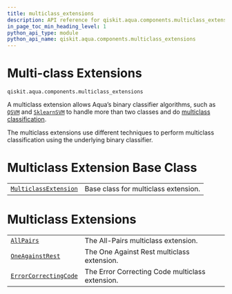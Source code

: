 ```yaml
---
title: multiclass_extensions
description: API reference for qiskit.aqua.components.multiclass_extensions
in_page_toc_min_heading_level: 1
python_api_type: module
python_api_name: qiskit.aqua.components.multiclass_extensions
---
```


<span id="module-qiskit.aqua.components.multiclass_extensions" />

<span id="qiskit-aqua-components-multiclass-extensions" />

# Multi-class Extensions

<span id="module-qiskit.aqua.components.multiclass_extensions" />

`qiskit.aqua.components.multiclass_extensions`

A multiclass extension allows Aqua’s binary classifier algorithms, such as [`QSVM`](qiskit.aqua.algorithms.QSVM "qiskit.aqua.algorithms.QSVM") and [`SklearnSVM`](qiskit.aqua.algorithms.SklearnSVM "qiskit.aqua.algorithms.SklearnSVM") to handle more than two classes and do [multiclass classification](https://en.wikipedia.org/wiki/Multiclass_classification).

The multiclass extensions use different techniques to perform multiclass classification using the underlying binary classifier.

# Multiclass Extension Base Class

|                                                                                                                                                              |                                      |
| ------------------------------------------------------------------------------------------------------------------------------------------------------------ | ------------------------------------ |
| [`MulticlassExtension`](qiskit.aqua.components.multiclass_extensions.MulticlassExtension "qiskit.aqua.components.multiclass_extensions.MulticlassExtension") | Base class for multiclass extension. |

# Multiclass Extensions

|                                                                                                                                                              |                                                 |
| ------------------------------------------------------------------------------------------------------------------------------------------------------------ | ----------------------------------------------- |
| [`AllPairs`](qiskit.aqua.components.multiclass_extensions.AllPairs "qiskit.aqua.components.multiclass_extensions.AllPairs")                                  | The All-Pairs multiclass extension.             |
| [`OneAgainstRest`](qiskit.aqua.components.multiclass_extensions.OneAgainstRest "qiskit.aqua.components.multiclass_extensions.OneAgainstRest")                | The One Against Rest multiclass extension.      |
| [`ErrorCorrectingCode`](qiskit.aqua.components.multiclass_extensions.ErrorCorrectingCode "qiskit.aqua.components.multiclass_extensions.ErrorCorrectingCode") | The Error Correcting Code multiclass extension. |

